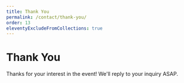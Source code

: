 ```yaml
---
title: Thank You
permalink: /contact/thank-you/
order: 13
eleventyExcludeFromCollections: true
---
```


# Thank You

Thanks for your interest in the event! We'll reply to your inquiry ASAP.

